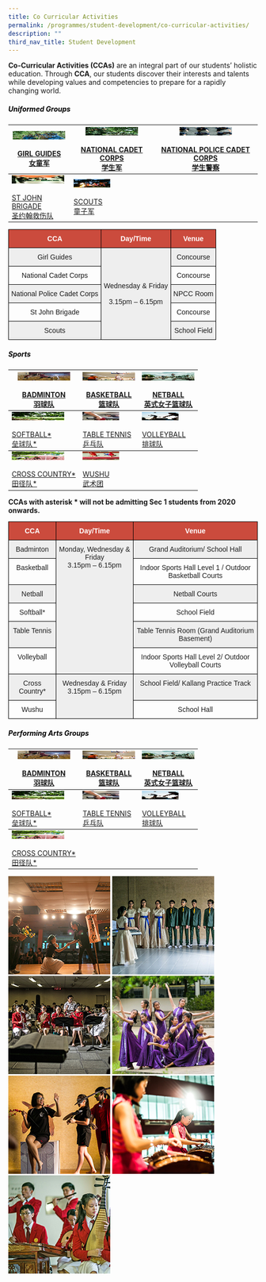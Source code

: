 ```yaml
---
title: Co Curricular Activities
permalink: /programmes/student-development/co-curricular-activities/
description: ""
third_nav_title: Student Development
---
```

**Co-Curricular Activities (CCAs)** are an integral part of our students’ holistic education. Through **CCA**, our students discover their interests and talents while developing values and competencies to prepare for a rapidly changing world.

<h5 style="color:black" align="left">Uniformed Groups</h5>

<table>
<thead>
  <tr>
    <th><img src="/images/girl_guides-square.jpeg" alt="GIRL GUIDES" width="106" height="17"><br><br><a href="/programmes/student-development/co-curricular-activities/girl-guides/" target="_blank" rel="noopener noreferrer">GIRL GUIDES<br>女童军</a></th>
    <th><img src="/images/ncc-square.jpeg" alt="NATIONAL CADET CORPS" width="106" height="17"><br><br><a href="/programmes/student-development/co-curricular-activities/national-cadet-corps/" target="_blank" rel="noopener noreferrer">NATIONAL CADET CORPS<br> 学生军</a></th>
    <th><img src="/images/npcc-square.jpeg" alt="NATIONAL POLICE CADET CORPS" width="106" height="17"><br><br><a href="/programmes/student-development/co-curricular-activities/national-police-cadet-corps/" target="_blank" rel="noopener noreferrer">NATIONAL POLICE CADET CORPS<br>学生警察</a></th>
  </tr>
</thead>
<tbody>
  <tr>
    <td><img src="/images/st_john-square.jpeg" alt="ST JOHN BRIGADE" width="106" height="17"><br><br><a href="/programmes/student-development/co-curricular-activities/st-john-brigade/" target="_blank" rel="noopener noreferrer">ST JOHN BRIGADE<br>圣约翰救伤队</a></td>
    <td><img src="/images/scouts-square.jpeg" alt="SCOUTS" width="74" height="17"><br><br><a href="/programmes/student-development/co-curricular-activities/scouts/" target="_blank" rel="noopener noreferrer">SCOUTS<br>童子军</a></td>
    <td></td>
  </tr>
</tbody>
</table>

<style type="text/css">
.tg  {border-collapse:collapse;border-spacing:0;}
.tg td{border-color:black;border-style:solid;border-width:1px;font-family:Arial, sans-serif;font-size:14px;
  overflow:hidden;padding:10px 5px;word-break:normal;}
.tg th{border-color:black;border-style:solid;border-width:1px;font-family:Arial, sans-serif;font-size:14px;
  font-weight:normal;overflow:hidden;padding:10px 5px;word-break:normal;}
.tg .tg-43yd{background-color:#CB4B3D;color:#FFF;font-weight:bold;text-align:center;vertical-align:middle}
.tg .tg-mgsp{background-color:#EEE;text-align:center;vertical-align:middle}
.tg .tg-nrix{text-align:center;vertical-align:middle}
</style>
<table class="tg">
<thead>
  <tr>
    <th class="tg-43yd"><span style="color:#FFF;background-color:#CB4B3D">CCA</span></th>
    <th class="tg-43yd"><span style="color:#FFF;background-color:#CB4B3D">Day/Time</span></th>
    <th class="tg-43yd"><span style="color:#FFF;background-color:#CB4B3D">Venue</span></th>
  </tr>
</thead>
<tbody>
  <tr>
    <td class="tg-mgsp">Girl Guides</td>
    <td class="tg-mgsp" rowspan="5">Wednesday &amp; Friday<br><br><span style="font-weight:400;color:#1E1E1E">3.15pm – 6.15pm</span></td>
    <td class="tg-mgsp">Concourse</td>
  </tr>
  <tr>
    <td class="tg-nrix">National Cadet Corps</td>
    <td class="tg-nrix">Concourse</td>
  </tr>
  <tr>
    <td class="tg-mgsp">National Police Cadet Corps</td>
    <td class="tg-mgsp">NPCC Room</td>
  </tr>
  <tr>
    <td class="tg-nrix">St John Brigade</td>
    <td class="tg-nrix">Concourse</td>
  </tr>
  <tr>
    <td class="tg-mgsp">Scouts</td>
    <td class="tg-mgsp">School Field</td>
  </tr>
</tbody>
</table>

<h5 style="color:black" align="left">Sports</h5>

<table>
<thead>
  <tr>
    <th><img src="/images/badminton-square.jpeg" alt="GIRL GUIDES" width="106" height="17"><br><br><a href="/programmes/student-development/co-curricular-activities/badminton/" target="_blank" rel="noopener noreferrer">BADMINTON<br>羽球队</a></th>
    <th><img src="/images/basketball-square.jpeg" alt="NATIONAL CADET CORPS" width="106" height="17"><br><br><a href="/programmes/student-development/co-curricular-activities/basketball/" target="_blank" rel="noopener noreferrer">BASKETBALL<br>篮球队</a></th>
    <th><img src="/images/netball-square.jpeg" alt="NATIONAL POLICE CADET CORPS" width="106" height="17"><br><br><a href="/programmes/student-development/co-curricular-activities/netball/" target="_blank" rel="noopener noreferrer">NETBALL<br>英式女子篮球队</a></th>
  </tr>
</thead>
<tbody>
  <tr>
    <td><img src="/images/softball-square.jpeg" alt="ST JOHN BRIGADE" width="106" height="17"><br><br><a href="/programmes/student-development/co-curricular-activities/softball/" target="_blank" rel="noopener noreferrer">SOFTBALL*<br>垒球队*</a></td>
    <td><img src="/images/table-tennis-square.jpeg" alt="SCOUTS" width="74" height="17"><br><br><a href="/programmes/student-development/co-curricular-activities/table-tennis/" target="_blank" rel="noopener noreferrer">TABLE TENNIS<br>乒乓队</a></td>
    <td><img src="/images/volleyball-square.jpeg" alt="SCOUTS" width="74" height="17"><br><br><a href="/programmes/student-development/co-curricular-activities/volleyball/" target="_blank" rel="noopener noreferrer">VOLLEYBALL<br>排球队</a></td>
  </tr>
</tbody>
<tbody>
  <tr>
    <td><img src="/images/Track_Field-square.jpeg" alt="ST JOHN BRIGADE" width="106" height="17"><br><br><a href="/programmes/student-development/co-curricular-activities/cross-country-track/" target="_blank" rel="noopener noreferrer">CROSS COUNTRY*<br>田径队*</a></td>
    <td><img src="/images/wushu-suqare.jpeg" alt="SCOUTS" width="74" height="17"><br><br><a href="/programmes/student-development/co-curricular-activities/wushu/" target="_blank" rel="noopener noreferrer">WUSHU<br>武术团</a></td>
    <td></td>
  </tr>
</tbody>
</table>

**CCAs with asterisk \* will not be admitting Sec 1 students from 2020 onwards.**

<style type="text/css">
.tg  {border-collapse:collapse;border-spacing:0;}
.tg td{border-color:black;border-style:solid;border-width:1px;font-family:Arial, sans-serif;font-size:14px;
  overflow:hidden;padding:10px 5px;word-break:normal;}
.tg th{border-color:black;border-style:solid;border-width:1px;font-family:Arial, sans-serif;font-size:14px;
  font-weight:normal;overflow:hidden;padding:10px 5px;word-break:normal;}
.tg .tg-43yd{background-color:#CB4B3D;color:#FFF;font-weight:bold;text-align:center;vertical-align:middle}
.tg .tg-3mbt{background-color:#EEE;color:#1E1E1E;text-align:center;vertical-align:top}
.tg .tg-x413{color:#1E1E1E;text-align:center;vertical-align:top}
</style>
<table class="tg">
<thead>
  <tr>
    <th class="tg-43yd"><span style="color:#FFF;background-color:#CB4B3D">CCA</span></th>
    <th class="tg-43yd"><span style="color:#FFF;background-color:#CB4B3D">Day/Time</span></th>
    <th class="tg-43yd"><span style="color:#FFF;background-color:#CB4B3D">Venue</span></th>
  </tr>
</thead>
<tbody>
  <tr>
    <td class="tg-3mbt"><span style="font-weight:400;color:#1E1E1E">Badminton</span></td>
    <td class="tg-3mbt" rowspan="6"><span style="font-weight:400;color:#1E1E1E">Monday, Wednesday &amp; Friday</span><br><span style="font-weight:400;color:#1E1E1E">3.15pm – 6.15pm</span></td>
    <td class="tg-3mbt"><span style="font-weight:400;color:#1E1E1E">Grand Auditorium/ School Hall</span></td>
  </tr>
  <tr>
    <td class="tg-x413"><span style="font-weight:400;color:#1E1E1E">Basketball</span></td>
    <td class="tg-x413"><span style="font-weight:400;color:#1E1E1E">Indoor Sports Hall Level 1 / Outdoor Basketball Courts</span></td>
  </tr>
  <tr>
    <td class="tg-3mbt"><span style="font-weight:400;color:#1E1E1E">Netball</span></td>
    <td class="tg-3mbt"><span style="font-weight:400;color:#1E1E1E">Netball Courts</span></td>
  </tr>
  <tr>
    <td class="tg-x413"><span style="font-weight:400;color:#1E1E1E">Softball*</span></td>
    <td class="tg-x413"><span style="font-weight:400;color:#1E1E1E">School Field</span></td>
  </tr>
  <tr>
    <td class="tg-3mbt"><span style="font-weight:400;color:#1E1E1E">Table Tennis</span></td>
    <td class="tg-3mbt"><span style="font-weight:400;color:#1E1E1E">Table Tennis Room (Grand Auditorium Basement)</span></td>
  </tr>
  <tr>
    <td class="tg-x413"><span style="font-weight:400;color:#1E1E1E">Volleyball</span></td>
    <td class="tg-x413"><span style="font-weight:400;color:#1E1E1E">Indoor Sports Hall Level 2/ Outdoor Volleyball Courts</span></td>
  </tr>
  <tr>
    <td class="tg-3mbt"><span style="font-weight:400;color:#1E1E1E">Cross Country*</span></td>
    <td class="tg-3mbt" rowspan="2"><span style="font-weight:400;color:#1E1E1E">Wednesday &amp; Friday</span><br><span style="font-weight:400;color:#1E1E1E">3.15pm – 6.15pm</span></td>
    <td class="tg-3mbt"><span style="font-weight:400;color:#1E1E1E">School Field/ Kallang Practice Track</span></td>
  </tr>
  <tr>
    <td class="tg-x413"><span style="font-weight:400;color:#1E1E1E">Wushu</span></td>
    <td class="tg-x413"><span style="font-weight:400;color:#1E1E1E">School Hall</span></td>
  </tr>
</tbody>
</table>

<h5 style="color:black" align="left">Performing Arts Groups</h5>


<table>
<thead>
  <tr>
    <th><img src="/images/badminton-square.jpeg" alt="GIRL GUIDES" width="106" height="17"><br><br><a href="/programmes/student-development/co-curricular-activities/badminton/" target="_blank" rel="noopener noreferrer">BADMINTON<br>羽球队</a></th>
    <th><img src="/images/basketball-square.jpeg" alt="NATIONAL CADET CORPS" width="106" height="17"><br><br><a href="/programmes/student-development/co-curricular-activities/basketball/" target="_blank" rel="noopener noreferrer">BASKETBALL<br>篮球队</a></th>
    <th><img src="/images/netball-square.jpeg" alt="NATIONAL POLICE CADET CORPS" width="106" height="17"><br><br><a href="/programmes/student-development/co-curricular-activities/netball/" target="_blank" rel="noopener noreferrer">NETBALL<br>英式女子篮球队</a></th>
  </tr>
</thead>
<tbody>
  <tr>
    <td><img src="/images/softball-square.jpeg" alt="ST JOHN BRIGADE" width="106" height="17"><br><br><a href="/programmes/student-development/co-curricular-activities/softball/" target="_blank" rel="noopener noreferrer">SOFTBALL*<br>垒球队*</a></td>
    <td><img src="/images/table-tennis-square.jpeg" alt="SCOUTS" width="74" height="17"><br><br><a href="/programmes/student-development/co-curricular-activities/table-tennis/" target="_blank" rel="noopener noreferrer">TABLE TENNIS<br>乒乓队</a></td>
    <td><img src="/images/volleyball-square.jpeg" alt="SCOUTS" width="74" height="17"><br><br><a href="/programmes/student-development/co-curricular-activities/volleyball/" target="_blank" rel="noopener noreferrer">VOLLEYBALL<br>排球队</a></td>
  </tr>
</tbody>
<tbody>
  <tr>
    <td><img src="/images/Track_Field-square.jpeg" alt="ST JOHN BRIGADE" width="106" height="17"><br><br><a href="/programmes/student-development/co-curricular-activities/cross-country-track/" target="_blank" rel="noopener noreferrer">CROSS COUNTRY*<br>田径队*</a></td>
    <td></td>
    <td></td>
  </tr>
</tbody>
</table>

![](/images/chinese_drama_club-square.jpeg)
![](/images/choir-square.jpeg)
![](/images/concert-band-square.jpeg)
![](/images/dance-club-square.jpeg)
![](/images/English-Drama-square.jpeg)
![](/images/guzheng-square.jpeg)
![](/images/chinese_orchestra-square.jpeg)